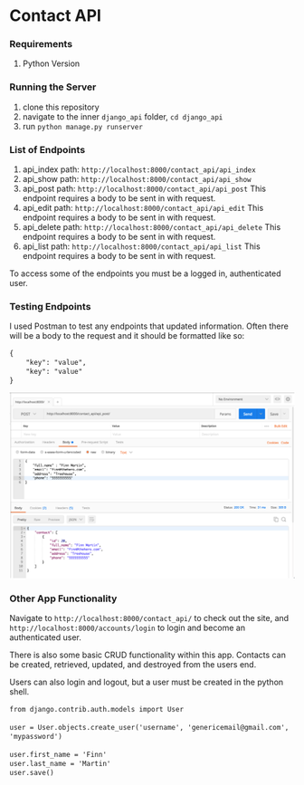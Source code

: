 # Contact API

### Requirements
1. Python Version

### Running the Server
1. clone this repository
2. navigate to the inner `django_api` folder, `cd django_api`
3. run `python manage.py runserver`

### List of Endpoints
1. api_index path: `http://localhost:8000/contact_api/api_index`
2. api_show path: `http://localhost:8000/contact_api/api_show`
3. api_post path: `http://localhost:8000/contact_api/api_post` This endpoint requires a body to be sent in with request.
4. api_edit path: `http://localhost:8000/contact_api/api_edit` This endpoint requires a body to be sent in with request.
5. api_delete path: `http://localhost:8000/contact_api/api_delete` This endpoint requires a body to be sent in with request.
6. api_list path: `http://localhost:8000/contact_api/api_list` This endpoint requires a body to be sent in with request.

To access some of the endpoints you must be a logged in, authenticated user.

### Testing Endpoints
I used Postman to test any endpoints that updated information.
Often there will be a body to the request and it should be formatted like so:

```
{
	"key": "value",
	"key": "value"
}
```

![Alt text](postman_screenshot.png?raw=true "Postman Screenshot")

### Other App Functionality
Navigate to `http://localhost:8000/contact_api/` to check out the site, and `http://localhost:8000/accounts/login` to login and become an authenticated user.

There is also some basic CRUD functionality within this app. Contacts can be created, retrieved, updated, and destroyed from the users end.

Users can also login and logout, but a user must be created in the python shell.

```
from django.contrib.auth.models import User

user = User.objects.create_user('username', 'genericemail@gmail.com', 'mypassword')

user.first_name = 'Finn'
user.last_name = 'Martin'
user.save()
```

